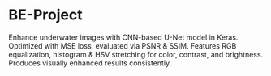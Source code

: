 # BE-Project
Enhance underwater images with CNN-based U-Net model in Keras. Optimized with MSE loss, evaluated via PSNR &amp; SSIM. Features RGB equalization, histogram &amp; HSV stretching for color, contrast, and brightness. Produces visually enhanced results consistently.
